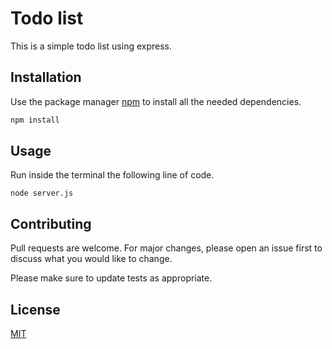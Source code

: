 # Todo list 

This is a simple todo list using express.

## Installation

Use the package manager [npm](https://https://www.npmjs.com/) to install all the needed dependencies.

```bash
npm install 
```

## Usage

Run inside the terminal the following line of code.

```
node server.js
```

## Contributing
Pull requests are welcome. For major changes, please open an issue first to discuss what you would like to change.

Please make sure to update tests as appropriate.

## License
[MIT](https://choosealicense.com/licenses/mit/)